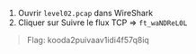 1. Ouvrir `level02.pcap` dans WireShark
2. Cliquer sur Suivre le flux TCP => `ft_waNDReL0L`

> Flag: kooda2puivaav1idi4f57q8iq
